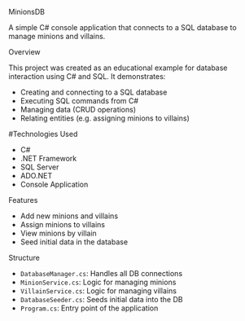 MinionsDB

A simple C# console application that connects to a SQL database to manage minions and villains.

Overview

This project was created as an educational example for database interaction using C# and SQL. It demonstrates:

- Creating and connecting to a SQL database
- Executing SQL commands from C#
- Managing data (CRUD operations)
- Relating entities (e.g. assigning minions to villains)

#Technologies Used

- C#
- .NET Framework
- SQL Server
- ADO.NET
- Console Application

Features

- Add new minions and villains
- Assign minions to villains
- View minions by villain
- Seed initial data in the database


Structure

- `DatabaseManager.cs`: Handles all DB connections
- `MinionService.cs`: Logic for managing minions
- `VillainService.cs`: Logic for managing villains
- `DatabaseSeeder.cs`: Seeds initial data into the DB
- `Program.cs`: Entry point of the application


